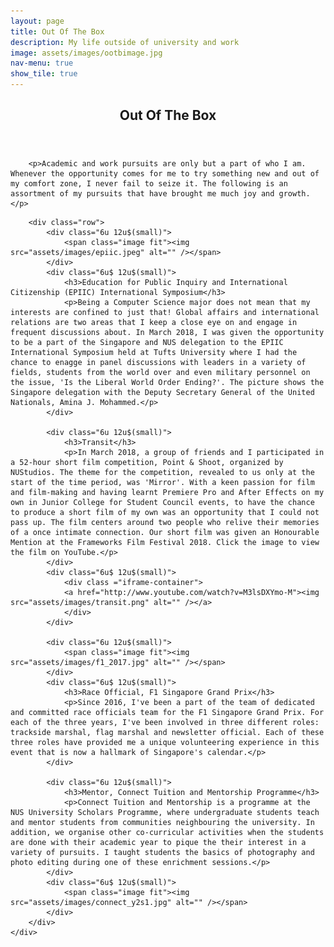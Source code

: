 ```yaml
---
layout: page
title: Out Of The Box
description: My life outside of university and work
image: assets/images/ootbimage.jpg
nav-menu: true
show_tile: true
---
```

<!-- orignally generic -->
<!-- Main -->
<div id="main" class="alt">

<!-- One -->
<section id="one">
    <div class ="inner">
		<header class="major">
			<h1>Out Of The Box</h1>
		</header>

        <p>Academic and work pursuits are only but a part of who I am. Whenever the opportunity comes for me to try something new and out of my comfort zone, I never fail to seize it. The following is an assortment of my pursuits that have brought me much joy and growth.</p>

<!-- Content -->
        <div class="row">
            <div class="6u 12u$(small)">
		        <span class="image fit"><img src="assets/images/epiic.jpeg" alt="" /></span>
	        </div>
	        <div class="6u$ 12u$(small)">
		        <h3>Education for Public Inquiry and International Citizenship (EPIIC) International Symposium</h3>
		        <p>Being a Computer Science major does not mean that my interests are confined to just that! Global affairs and international relations are two areas that I keep a close eye on and engage in frequent discussions about. In March 2018, I was given the opportunity to be a part of the Singapore and NUS delegation to the EPIIC International Symposium held at Tufts University where I had the chance to enagge in panel discussions with leaders in a variety of fields, students from the world over and even military personnel on the issue, 'Is the Liberal World Order Ending?'. The picture shows the Singapore delegation with the Deputy Secretary General of the United Nationals, Amina J. Mohammed.</p>
	        </div>
            
            <div class="6u 12u$(small)">
                <h3>Transit</h3>
                <p>In March 2018, a group of friends and I participated in a 52-hour short film competition, Point & Shoot, organized by NUStudios. The theme for the competition, revealed to us only at the start of the time period, was 'Mirror'. With a keen passion for film and film-making and having learnt Premiere Pro and After Effects on my own in Junior College for Student Council events, to have the chance to produce a short film of my own was an opportunity that I could not pass up. The film centers around two people who relive their memories of a once intimate connection. Our short film was given an Honourable Mention at the Frameworks Film Festival 2018. Click the image to view the film on YouTube.</p>
            </div>
            <div class="6u$ 12u$(small)">
                <div class ="iframe-container">
                <a href="http://www.youtube.com/watch?v=M3lsDXYmo-M"><img src="assets/images/transit.png" alt="" /></a>
                </div>
            </div>

            <div class="6u 12u$(small)">
		        <span class="image fit"><img src="assets/images/f1_2017.jpg" alt="" /></span>
	        </div>
	        <div class="6u$ 12u$(small)">
		        <h3>Race Official, F1 Singapore Grand Prix</h3>
		        <p>Since 2016, I've been a part of the team of dedicated and committed race officials team for the F1 Singapore Grand Prix. For each of the three years, I've been involved in three different roles: trackside marshal, flag marshal and newsletter official. Each of these three roles have provided me a unique volunteering experience in this event that is now a hallmark of Singapore's calendar.</p>
	        </div>

            <div class="6u 12u$(small)">
                <h3>Mentor, Connect Tuition and Mentorship Programme</h3>
		        <p>Connect Tuition and Mentorship is a programme at the NUS University Scholars Programme, where undergraduate students teach and mentor students from communities neighbouring the university. In addition, we organise other co-curricular activities when the students are done with their academic year to pique the their interest in a variety of pursuits. I taught students the basics of photography and photo editing during one of these enrichment sessions.</p>
            </div>
            <div class="6u$ 12u$(small)">
                <span class="image fit"><img src="assets/images/connect_y2s1.jpg" alt="" /></span>
            </div>
        </div>
    </div>

</section>

</div>